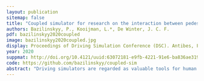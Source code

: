 ```yaml
---
layout: publication
sitemap: false
title: "Coupled simulator for research on the interaction between pedestrians and (automated) vehicles"
authors: Bazilinskyy, P., Kooijman, L.*, De Winter, J. C. F.
pdf: bazilinskyy2020coupled
image: bazilinskyy2020coupled.jpg
display: Proceedings of Driving Simulation Conference (DSC). Antibes, France
year: 2020
suppmat: http://doi.org/10.4121/uuid:63072181-e9fb-4221-91e6-ba836ae3190c
code: https://github.com/bazilinskyy/coupled-sim
abstract: "Driving simulators are regarded as valuable tools for human factors research on automated driving and traffic safety. However, simulators that enable the study of human-human interactions are rare. In this study, we present an open-source coupled simulator developed in Unity. The simulator supports input from head-mounted displays, motion suits, and game controllers. It facilitates research on interactions between pedestrians and humans inside manual and automated vehicles. We present results of a demo experiment on the interaction between a passenger in an automated car equipped with an external human-machine interface, a driver of a manual car, and a pedestrian. We conclude that the newly developed open-source coupled simulator is a promising tool for future human factors research."
---
```

